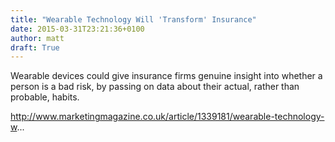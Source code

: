 ```yaml
---
title: "Wearable Technology Will 'Transform' Insurance"
date: 2015-03-31T23:21:36+0100
author: matt
draft: True
---
```

Wearable devices could give insurance firms genuine insight into whether a person is a bad risk, by passing on data about their actual, rather than probable, habits.

http://www.marketingmagazine.co.uk/article/1339181/wearable-technology-w...
